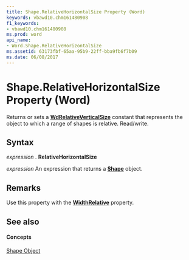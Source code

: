 ```yaml
---
title: Shape.RelativeHorizontalSize Property (Word)
keywords: vbawd10.chm161480908
f1_keywords:
- vbawd10.chm161480908
ms.prod: word
api_name:
- Word.Shape.RelativeHorizontalSize
ms.assetid: 63173fbf-65aa-95b9-22ff-bba9fb6f7b09
ms.date: 06/08/2017
---
```



# Shape.RelativeHorizontalSize Property (Word)

Returns or sets a  **[WdRelativeVerticalSize](wdrelativeverticalsize-enumeration-word.md)** constant that represents the object to which a range of shapes is relative. Read/write.


## Syntax

 _expression_ . **RelativeHorizontalSize**

 _expression_ An expression that returns a **[Shape](shape-object-word.md)** object.


## Remarks

Use this property with the  **[WidthRelative](shape-widthrelative-property-word.md)** property.


## See also


#### Concepts


[Shape Object](shape-object-word.md)

